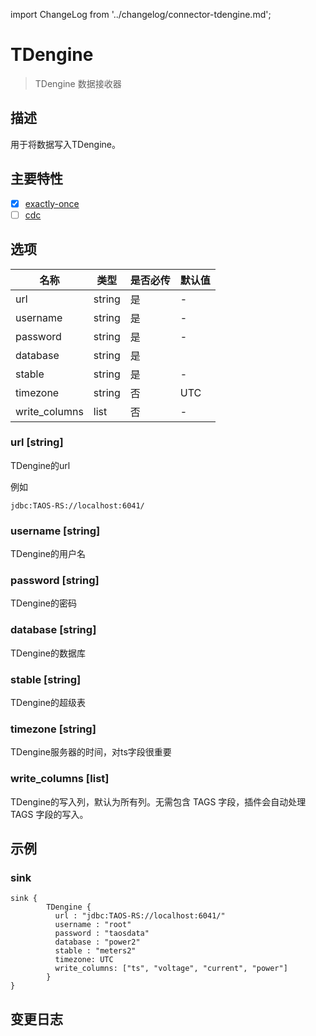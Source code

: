 import ChangeLog from '../changelog/connector-tdengine.md';

# TDengine

> TDengine 数据接收器

## 描述

用于将数据写入TDengine。

## 主要特性

- [x] [exactly-once](../../concept/connector-v2-features.md)
- [ ] [cdc](../../concept/connector-v2-features.md)

## 选项

|   名称   | 类型     | 是否必传 | 默认值 |
|----------|--------|----------|---------------|
| url      | string | 是      | -             |
| username | string | 是      | -             |
| password | string | 是      | -             |
| database | string | 是      |               |
| stable   | string | 是      | -             |
| timezone | string | 否       | UTC           |
| write_columns | list   | 否       | -             |

### url [string]

TDengine的url

例如

```
jdbc:TAOS-RS://localhost:6041/
```

### username [string]

TDengine的用户名

### password [string]

TDengine的密码

### database [string]

TDengine的数据库

### stable [string]

TDengine的超级表

### timezone [string]

TDengine服务器的时间，对ts字段很重要

### write_columns [list]
TDengine的写入列，默认为所有列。无需包含 TAGS 字段，插件会自动处理 TAGS 字段的写入。


## 示例

### sink

```hocon
sink {
        TDengine {
          url : "jdbc:TAOS-RS://localhost:6041/"
          username : "root"
          password : "taosdata"
          database : "power2"
          stable : "meters2"
          timezone: UTC
          write_columns: ["ts", "voltage", "current", "power"]
        }
}
```


## 变更日志

<ChangeLog />